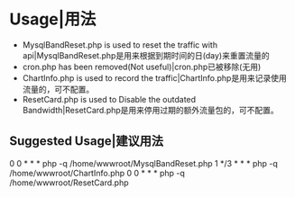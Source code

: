 # Usage|用法
* MysqlBandReset.php is used to reset the traffic with api|MysqlBandReset.php是用来根据到期时间的日(day)来重置流量的
* cron.php has been removed(Not useful)|cron.php已被移除(无用)
* ChartInfo.php is used to record the traffic|ChartInfo.php是用来记录使用流量的，可不配置。
* ResetCard.php is used to Disable the outdated Bandwidth|ResetCard.php是用来停用过期的额外流量包的，可不配置。

## Suggested Usage|建议用法
0 0 * * * php -q /home/wwwroot/MysqlBandReset.php
1 */3 * * * php -q /home/wwwroot/ChartInfo.php
0 0 * * * php -q /home/wwwroot/ResetCard.php